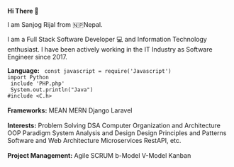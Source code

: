 <b>Hi There 👋</b>

I am Sanjog Rijal from 🇳🇵Nepal. 

I am a Full Stack Software Developer 💻 and Information Technology enthusiast. 
I have been actively working in the IT Industry as Software Engineer since 2017.

<div><b>Language:</b> <code> const javascript = require('Javascript')</code> <br/>
<code>import Python</code> <br/>
<code> include 'PHP.php'</code> <br/>
<code> System.out.println("Java")</code> <br/>
<code>#include &ltC.h&gt </code></div><br/>
<div><b>Frameworks:</b> MEAN MERN Django Laravel </div><br/>
<div><b>Interests:</b> Problem Solving DSA Computer Organization and Architecture OOP Paradigm System Analysis and Design Design Principles and Patterns Software and Web Architecture Microservices RestAPI, etc.</div><br/>
<div><b> Project Management:</b> Agile SCRUM b-Model V-Model Kanban </div> <br/>

<!-- <div style = "visibility: hidden">Greek question mark;</div> -->
